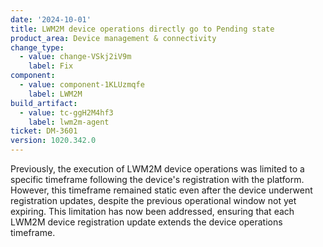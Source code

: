 ```yaml
---
date: '2024-10-01'
title: LWM2M device operations directly go to Pending state
product_area: Device management & connectivity
change_type:
  - value: change-VSkj2iV9m
    label: Fix
component:
  - value: component-1KLUzmqfe
    label: LWM2M
build_artifact:
  - value: tc-ggH2M4hf3
    label: lwm2m-agent
ticket: DM-3601
version: 1020.342.0
---
```

Previously,
the execution of LWM2M device operations was limited to a specific timeframe following the device's registration with the platform.
However, this timeframe remained static even after the device underwent registration updates,
despite the previous operational window not yet expiring.
This limitation has now been addressed,
ensuring that each LWM2M device registration update extends the device operations timeframe.
